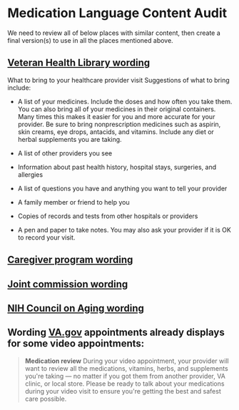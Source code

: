 # Medication Language Content Audit

We need to review all of below places with similar content, then create a final version(s) to use in all the places mentioned above.

## [Veteran Health Library wording](https://www.veteranshealthlibrary.va.gov/RelatedItems/3,40992)

What to bring to your healthcare provider visit
Suggestions of what to bring include:

- A list of your medicines. Include the doses and how often you take them. You can also bring all of your medicines in their original containers. Many times this makes it easier for you and more accurate for your provider. Be sure to bring nonprescription medicines such as aspirin, skin creams, eye drops, antacids, and vitamins. Include any diet or herbal supplements you are taking.

- A list of other providers you see

- Information about past health history, hospital stays, surgeries, and allergies

- A list of questions you have and anything you want to tell your provider

- A family member or friend to help you

- Copies of records and tests from other hospitals or providers 

- A pen and paper to take notes. You may also ask your provider if it is OK to record your visit.


## [Caregiver program wording](https://www.caregiver.va.gov/pdfs/Questions_to_Ask_a_Veterans_Health_Care_Providers.pdf)


## [Joint commission wording](https://www.jointcommission.org/resources/for-consumers/take-charge/prepare-for-doctor-visits-and-make-a-list-of-questions/)

## [NIH Council on Aging wording](https://www.nia.nih.gov/health/medical-care-and-appointments/how-prepare-doctors-appointment)


## Wording [VA.gov](http://va.gov/) appointments already displays for some video appointments:

> **Medication review**
> During your video appointment, your provider will want to review all the medications, vitamins, herbs, and supplements you're taking — no matter if you got them from another provider, VA clinic, or local store.
> Please be ready to talk about your medications during your video visit to ensure you're getting the best and safest care possible.

